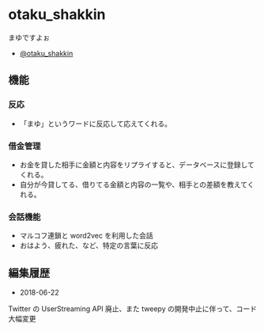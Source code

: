 # otaku_shakkin

まゆですよぉ

- [@otaku_shakkin](https://twitter.com/otaku_shakkin)

## 機能

### 反応
* 「まゆ」というワードに反応して応えてくれる。

### 借金管理
* お金を貸した相手に金額と内容をリプライすると、データベースに登録してくれる。
* 自分が今貸してる、借りてる金額と内容の一覧や、相手との差額を教えてくれる。

### 会話機能
* マルコフ連鎖と word2vec を利用した会話
* おはよう、疲れた、など、特定の言葉に反応


## 編集履歴

* 2018-06-22

Twitter の UserStreaming API 廃止、また tweepy の開発中止に伴って、コード大幅変更
